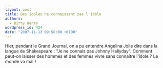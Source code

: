```yaml
---
layout: post
title: Des idoles ne connaissent pas l'idole
authors:
  - Dirty Henry
wordpress_id: 424
date: "2007-11-13 09:58:00 +0100"
---
```


Hier, pendant le Grand Journal, on a pu entendre Angelina Jolie dire dans la
langue de Shakespeare : "Je ne connais pas Johnny Hallyday". Comment peut-on
laisser des hommes et des femmes vivre sans connaître l'idole ? Le monde va mal
!
